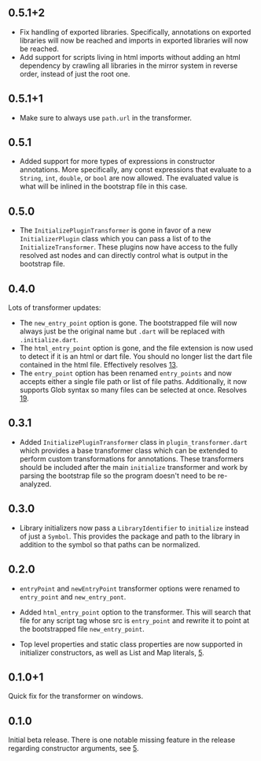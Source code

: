 ## 0.5.1+2

* Fix handling of exported libraries. Specifically, annotations on exported
libraries will now be reached and imports in exported libraries will now be
reached.
* Add support for scripts living in html imports without adding an html
dependency by crawling all libraries in the mirror system in reverse order,
instead of just the root one.

## 0.5.1+1

* Make sure to always use `path.url` in the transformer.

## 0.5.1

* Added support for more types of expressions in constructor annotations. More
specifically, any const expressions that evaluate to a `String`, `int`,
`double`, or `bool` are now allowed. The evaluated value is what will be inlined
in the bootstrap file in this case.


## 0.5.0

* The `InitializePluginTransformer` is gone in favor of a new
`InitializerPlugin` class which you can pass a list of to the
`InitializeTransformer`. These plugins now have access to the fully resolved ast
nodes and can directly control what is output in the bootstrap file.

## 0.4.0

Lots of transformer updates:

* The `new_entry_point` option is gone. The bootstrapped file will now always
just be the original name but `.dart` will be replaced with `.initialize.dart`.
* The `html_entry_point` option is gone, and the file extension is now used to
detect if it is an html or dart file. You should no longer list the dart file
contained in the html file. Effectively resolves
[13](https://github.com/dart-lang/initialize/issues/13).
* The `entry_point` option has been renamed `entry_points` and now accepts
either a single file path or list of file paths. Additionally, it now supports
Glob syntax so many files can be selected at once. Resolves
[19](https://github.com/dart-lang/initialize/issues/19).

## 0.3.1

* Added `InitializePluginTransformer` class in `plugin_transformer.dart` which
provides a base transformer class which can be extended to perform custom
transformations for annotations. These transformers should be included after the
main `initialize` transformer and work by parsing the bootstrap file so the
program doesn't need to be re-analyzed.

## 0.3.0

* Library initializers now pass a `LibraryIdentifier` to `initialize` instead of
just a `Symbol`. This provides the package and path to the library in addition
to the symbol so that paths can be normalized.

## 0.2.0

* `entryPoint` and `newEntryPoint` transformer options were renamed to
`entry_point` and `new_entry_pont`.

* Added `html_entry_point` option to the transformer. This will search that file
for any script tag whose src is `entry_point` and rewrite it to point at the
bootstrapped file `new_entry_point`.

* Top level properties and static class properties are now supported in
initializer constructors, as well as List and Map literals,
[5](https://github.com/dart-lang/initialize/issues/5).

## 0.1.0+1

Quick fix for the transformer on windows.

## 0.1.0

Initial beta release. There is one notable missing feature in the release
regarding constructor arguments, see
[5](https://github.com/dart-lang/initialize/issues/5).
